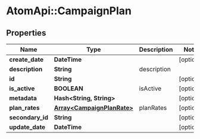# AtomApi::CampaignPlan

## Properties
Name | Type | Description | Notes
------------ | ------------- | ------------- | -------------
**create_date** | **DateTime** |  | [optional] 
**description** | **String** | description | 
**id** | **String** |  | [optional] 
**is_active** | **BOOLEAN** | isActive | [optional] 
**metadata** | **Hash&lt;String, String&gt;** |  | [optional] 
**plan_rates** | [**Array&lt;CampaignPlanRate&gt;**](CampaignPlanRate.md) | planRates | [optional] 
**secondary_id** | **String** |  | [optional] 
**update_date** | **DateTime** |  | [optional] 


